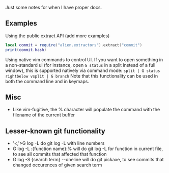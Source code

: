 Just some notes for when I have proper docs.

## Examples
Using the public extract API (add more examples)
```lua
local commit = require("alien.extractors").extract("commit")
print(commit.hash)
```

Using native vim commands to control UI.
If you want to open something in a non-standard ui (for instance, open `G status` in a split instead of a full window), this is supported natively via command mode:
`split | G status`
`rightbelow vsplit | G branch`
Note that this functionality can be used in both the command line and in keymaps.

## Misc
* Like vim-fugitive, the % character will populate the command with the filename of the current buffer

## Lesser-known git functionality
* '<,'>G log -L do git log -L with line numbers
* G log -L :{function name}:% will do git log -L for function in current file, to see all commits that affected that function
* G log -S {search term} --oneline will do git pickaxe, to see commits that changed occurences of given search term
